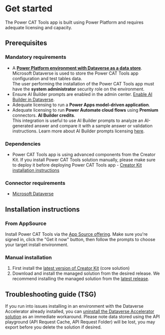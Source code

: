 # Get started

The Power CAT Tools app is built using Power Platform and requires adequate licensing and capacity.

## Prerequisites

### Mandatory requirements

- A [**Power Platform environment with Dataverse as a data store**](https://learn.microsoft.com/power-platform/admin/create-environment). <br>
  Microsoft Dataverse is used to store the Power CAT Tools app configuration and test tables data. <br>
  The user performing the installation of the Power CAT Tools app must have the **system administrator** security role on the environment.
- Ensure AI Builder prompts are enabled in the admin center. [Enable AI Builder in Dataverse](https://learn.microsoft.com/en-us/ai-builder/administer).
- Adequate licensing to run a **Power Apps model-driven application**.
- Adequate licensing to run **Power Automate cloud flows** using **Premium** connectors.
  **AI Builder credits**.<br>
  This integration is useful to use AI Builder prompts to analyze an AI-generated answer and compare it with a sample answer or validation instructions. Learn more about AI Builder prompts licensing [here](https://learn.microsoft.com/ai-builder/credit-management#ai-prompt-licensing).

### Dependencies

- Power CAT Tools app is using advanced components from the Creator Kit. If you install Power CAT Tools solution manually, please make sure to deploy it before deploying Power CAT Tools app - [Creator Kit installation instructions](https://learn.microsoft.com/power-platform/guidance/creator-kit/setup)

### Connector requirements

- [Microsoft Dataverse](https://learn.microsoft.com/connectors/commondataserviceforapps/)

## Installation instructions

### From AppSource

Install Power CAT Tools via the [App Source offering](https://aka.ms/cattools/appsource). Make sure you're signed in, click the "Get it now" button, then follow the prompts to choose your target install environment.

### Manual installation 

1. First install the [latest version of Creator Kit](https://github.com/microsoft/powercat-creator-kit/releases/latest) (core solution)
2. Download and install the managed solution from the desired release. We recommend installing the managed solution from the [latest release](https://github.com/microsoft/Power-CAT-Tools/releases/latest).

## Troubleshooting guide (TSG)

If you run into issues installing in an environment with the Dataverse Accelerator already installed, you can [uninstall the Dataverse Accelerator solution](https://learn.microsoft.com/power-apps/maker/data-platform/dataverse-accelerator/dataverse-accelerator#uninstall-the-dataverse-accelerator) as an immediate workaround. Please note data stored using the API playground (API Request Cache, API Request Folder) will be lost, you may export before you delete the solution if desired.
